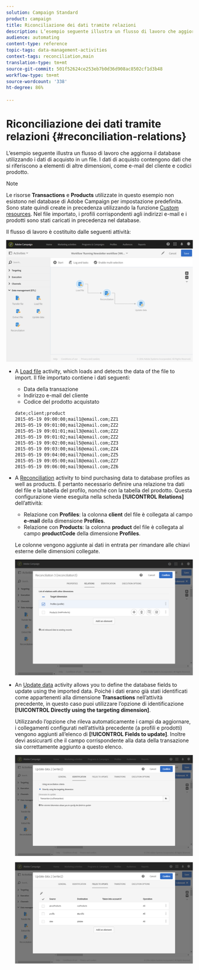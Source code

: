 ```yaml
---
solution: Campaign Standard
product: campaign
title: Riconciliazione dei dati tramite relazioni
description: L’esempio seguente illustra un flusso di lavoro che aggiorna il database utilizzando i dati di acquisto in un file.
audience: automating
content-type: reference
topic-tags: data-management-activities
context-tags: reconciliation,main
translation-type: tm+mt
source-git-commit: 501f52624ce253eb7b0d36d908ac8502cf1d3b48
workflow-type: tm+mt
source-wordcount: '338'
ht-degree: 86%

---
```



# Riconciliazione dei dati tramite relazioni {#reconciliation-relations}

L’esempio seguente illustra un flusso di lavoro che aggiorna il database utilizzando i dati di acquisto in un file. I dati di acquisto contengono dati che si riferiscono a elementi di altre dimensioni, come e-mail del cliente e codici prodotto.

>[!NOTE]
>
>Le risorse **Transactions** e **Products** utilizzate in questo esempio non esistono nel database di Adobe Campaign per impostazione predefinita. Sono state quindi create in precedenza utilizzando la funzione [Custom resources](../../developing/using/data-model-concepts.md). Nel file importato, i profili corrispondenti agli indirizzi e-mail e i prodotti sono stati caricati in precedenza nel database.

Il flusso di lavoro è costituito dalle seguenti attività:

![](assets/reconciliation_example1.png)

* A [Load file](../../automating/using/load-file.md) activity, which loads and detects the data of the file to import. Il file importato contiene i dati seguenti:

   * Data della transazione
   * Indirizzo e-mail del cliente
   * Codice del prodotto acquistato

   ```
   date;client;product
   2015-05-19 09:00:00;mail1@email.com;ZZ1
   2015-05-19 09:01:00;mail2@email.com;ZZ2
   2015-05-19 09:01:01;mail3@email.com;ZZ2
   2015-05-19 09:01:02;mail4@email.com;ZZ2
   2015-05-19 09:02:00;mail5@email.com;ZZ3
   2015-05-19 09:03:00;mail6@email.com;ZZ4
   2015-05-19 09:04:00;mail7@email.com;ZZ5
   2015-05-19 09:05:00;mail8@email.com;ZZ7
   2015-05-19 09:06:00;mail9@email.com;ZZ6
   ```

* A [Reconciliation](../../automating/using/reconciliation.md) activity to bind purchasing data to database profiles as well as products. È pertanto necessario definire una relazione tra dati del file e la tabella del profilo, nonché con la tabella del prodotto. Questa configurazione viene eseguita nella scheda **[!UICONTROL Relations]** dell’attività:

   * Relazione con **Profiles**: la colonna **client** del file è collegata al campo **e-mail** della dimensione **Profiles**.
   * Relazione con **Products**: la colonna **product** del file è collegata al campo **productCode** della dimensione **Profiles**.

   Le colonne vengono aggiunte ai dati in entrata per rimandare alle chiavi esterne delle dimensioni collegate.

   ![](assets/reconciliation_example3.png)

* An [Update data](../../automating/using/update-data.md) activity allows you to define the database fields to update using the imported data. Poiché i dati erano già stati identificati come appartenenti alla dimensione **Transactions** nell’attività precedente, in questo caso puoi utilizzare l’opzione di identificazione **[!UICONTROL Directly using the targeting dimension]**.

   Utilizzando l’opzione che rileva automaticamente i campi da aggiornare, i collegamenti configurati nell’attività precedente (a profili e prodotti) vengono aggiunti all’elenco di **[!UICONTROL Fields to update]**. Inoltre devi assicurarti che il campo corrispondente alla data della transazione sia correttamente aggiunto a questo elenco.

   ![](assets/reconciliation_example5.png)

   ![](assets/reconciliation_example4.png)
